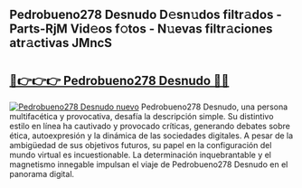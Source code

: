 ## Pedrobueno278 Desnudo D𝚎sn𝚞dos filtr𝚊dos - Parts-RjM Vid𝚎os f𝚘tos - N𝚞evas filtr𝚊ciones atr𝚊ctivas JMncS

# <h2><a href="http://mbdhrd5.tromn.icu/?c=Pedrobueno278+Desnudo">🔗👉👉👉 Pedrobueno278 Desnudo 🔗🔗</a></h2>

[![Pedrobueno278 Desnudo nuevo](https://i.imgur.com/pEAQMta.gif)](http://mbdhrd5.tromn.icu/?c=Pedrobueno278+Desnudo)
Pedrobueno278 Desnudo, una persona multifacética y provocativa, desafía la descripción simple. Su distintivo estilo en línea ha cautivado y provocado críticas, generando debates sobre ética, autoexpresión y la dinámica de las sociedades digitales. A pesar de la ambigüedad de sus objetivos futuros, su papel en la configuración del mundo virtual es incuestionable. La determinación inquebrantable y el magnetismo innegable impulsan el viaje de Pedrobueno278 Desnudo en el panorama digital.
